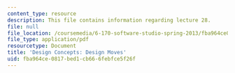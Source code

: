 ```yaml
---
content_type: resource
description: This file contains information regarding lecture 28.
file: null
file_location: /coursemedia/6-170-software-studio-spring-2013/fba964ce0817bed1cb666febfce5f26f_MIT6_170S13_28-con-design.pdf
file_type: application/pdf
resourcetype: Document
title: 'Design Concepts: Design Moves'
uid: fba964ce-0817-bed1-cb66-6febfce5f26f
---
```

